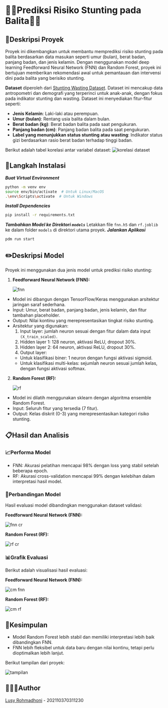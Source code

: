 # 👶🏻Prediksi Risiko Stunting pada Balita👶🏻

## 📝Deskripsi Proyek
Proyek ini dikembangkan untuk membantu memprediksi risiko stunting pada balita berdasarkan data masukan seperti umur (bulan), berat badan, panjang badan, dan jenis kelamin. Dengan menggunakan model deep learning Feedforward Neural Network (FNN) dan Random Forest, proyek ini bertujuan memberikan rekomendasi awal untuk pemantauan dan intervensi dini pada balita yang berisiko stunting.

**Dataset** diperoleh dari [Stunting Wasting Dataset](https://www.kaggle.com/datasets/jabirmuktabir/stunting-wasting-dataset). Dataset ini mencakup data antropometri dan demografi yang terperinci untuk anak-anak, dengan fokus pada indikator stunting dan wasting. Dataset ini menyediakan fitur-fitur seperti:
- **Jenis Kelamin**: Laki-laki atau perempuan.
- **Umur (bulan)**: Rentang usia balita dalam bulan.
- **Berat badan (kg)**: Berat badan balita pada saat pengukuran.
- **Panjang badan (cm)**: Panjang badan balita pada saat pengukuran.
- **Label yang menunjukkan status stunting atau wasting**: Indikator status gizi berdasarkan rasio berat badan terhadap tinggi badan.
  
Berikut adalah tabel korelasi antar variabel dataset:
![korelasi dataset](https://github.com/user-attachments/assets/28f9a5b3-991f-42dd-a803-aafcc90c3ba3)


## 📩Langkah Instalasi
_**Buat Virtual Environment**_
```bash
python -m venv env
source env/bin/activate  # Untuk Linux/MacOS
.\env\Scripts\activate  # Untuk Windows
```
_**Install Dependencies**_
```bash
pip install -r requirements.txt
```
_**Tambahkan Model ke Direktori `models`**_
Letakkan file `fnn.h5` dan `rf.joblib` ke dalam folder `models` di direktori utama proyek.
_**Jalankan Aplikasi**_
```bash
pdm run start
```


## ✏️Deskripsi Model
Proyek ini menggunakan dua jenis model untuk prediksi risiko stunting:
1. **Feedforward Neural Network (FNN):**

   ![fnn](https://github.com/user-attachments/assets/a251e831-783f-4fcf-8b37-c919e727afd8)

  - Model ini dibangun dengan TensorFlow/Keras menggunakan arsitektur jaringan saraf sederhana.
  - Input: Umur, berat badan, panjang badan, jenis kelamin, dan fitur tambahan placeholder.
  - Output: Nilai kontinu yang merepresentasikan tingkat risiko stunting.
  - Arsitektur yang digunakan:
    1. Input layer: jumlah neuron sesuai dengan fitur dalam data input `(X_train_scaled)`.
    2. Hidden layer 1: 128 neuron, aktivasi ReLU, dropout 30%.
    3. Hidden layer 2: 64 neuron, aktivasi ReLU, dropout 30%.
    4. Output layer:
    * Untuk klasifikasi biner: 1 neuron dengan fungsi aktivasi sigmoid.
    * Untuk klasifikasi multi-kelas: sejumlah neuron sesuai jumlah kelas, dengan fungsi aktivasi softmax.


2. **Random Forest (RF):**

   ![rf](https://github.com/user-attachments/assets/ed2d4042-6621-4279-8aa2-5c22c8e7c3eb)

  - Model ini dilatih menggunakan sklearn dengan algoritma ensemble Random Forest.
  - Input: Seluruh fitur yang tersedia (7 fitur).
  - Output: Kelas diskrit (0-3) yang merepresentasikan kategori risiko stunting.



## 📋Hasil dan Analisis
### 📈Performa Model
- FNN: Akurasi pelatihan mencapai 98% dengan loss yang stabil setelah beberapa epoch.
- RF: Akurasi cross-validation mencapai 99% dengan kelebihan dalam interpretasi hasil model.

### 🧮Perbandingan Model
Hasil evaluasi model dibandingkan menggunakan dataset validasi:

**Feedforward Neural Network (FNN):**

![fnn cr](https://github.com/user-attachments/assets/8822f10e-ed42-4956-9893-9e2d91532500)


**Random Forest (RF):**

![rf cr](https://github.com/user-attachments/assets/be23fe58-98b6-4462-8783-289ca18294bb)



### 📊Grafik Evaluasi 
Berikut adalah visualisasi hasil evaluasi:

**Feedforward Neural Network (FNN):**

![cm fnn](https://github.com/user-attachments/assets/1fcf65ee-0c4a-4650-80dc-6d544951f7c8)


**Random Forest (RF):**

![cm rf](https://github.com/user-attachments/assets/cb78cf15-1eac-4db8-a82f-489cf16713ce)



## 🫧Kesimpulan
- Model Random Forest lebih stabil dan memiliki interpretasi lebih baik dibandingkan FNN.
- FNN lebih fleksibel untuk data baru dengan nilai kontinu, tetapi perlu dioptimalkan lebih lanjut.

Berikut tampilan dari proyek:

![tampilan](https://github.com/user-attachments/assets/721f477e-43c0-4c01-a5ae-6d9a6b1f601f)



## 👩🏻‍💻Author
[Lusy Rohmadhoni](https://github.com/Lusy230) - 202110370311230

